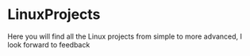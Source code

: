 # LinuxProjects
Here you will find all the Linux projects from simple to more advanced, I look forward to feedback 
